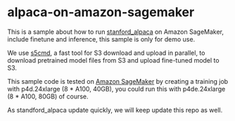 # alpaca-on-amazon-sagemaker
This is a sample about how to run [stanford_alpaca](https://github.com/tatsu-lab/stanford_alpaca) on Amazon SageMaker, include finetune and inference, this sample is only for demo use.

We use [s5cmd](https://github.com/peak/s5cmd), a fast tool for S3 download and upload in parallel, to download pretrained model files from S3 and upload fine-tuned model to S3.

This sample code is tested on [Amazon SageMaker](https://aws.amazon.com/pm/sagemaker/) by creating a training job with p4d.24xlarge (8 * A100, 40GB), you could run this with p4de.24xlarge (8 * A100, 80GB) of course.

As standford_alpaca update quickly, we will keep update this repo as well.